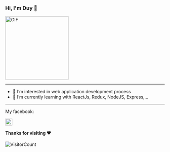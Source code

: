 ### Hi, I'm Duy 💙
<img alt="GIF" src="https://media.giphy.com/media/Cmr1OMJ2FN0B2/giphy.gif" width = 200/>

-----
- 👀 I’m interested in web application development process <br>
- 🌱 I’m currently learning with ReactJs, Redux, NodeJS, Express,...
-----
<p>My facebook: <p>
<a href="https://www.facebook.com/nguyenduyneee/">
  <img align="left" alt="Duy's Facebook" width="22px" style="color: white" src="https://cdn.iconscout.com/icon/free/png-256/facebook-logo-2019-1597680-1350125.png" />
</a>
<br>

#### Thanks for visiting :heart:
![VisitorCount](https://profile-counter.glitch.me/fannatic2000/count.svg)
<br><br>
